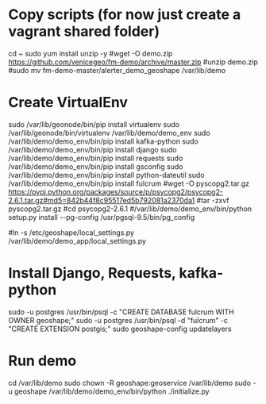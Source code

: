 # Copy scripts (for now just create a vagrant shared folder)
cd ~
sudo yum install unzip -y
#wget -O demo.zip https://github.com/venicegeo/fm-demo/archive/master.zip
#unzip demo.zip
#sudo mv fm-demo-master/alerter_demo_geoshape /var/lib/demo

# Create VirtualEnv
sudo /var/lib/geonode/bin/pip install virtualenv
sudo /var/lib/geonode/bin/virtualenv /var/lib/demo/demo_env
sudo /var/lib/demo/demo_env/bin/pip install kafka-python
sudo /var/lib/demo/demo_env/bin/pip install django
sudo /var/lib/demo/demo_env/bin/pip install requests
sudo /var/lib/demo/demo_env/bin/pip install gsconfig
sudo /var/lib/demo/demo_env/bin/pip install python-dateutil
sudo /var/lib/demo/demo_env/bin/pip install fulcrum
#wget -O pyscopg2.tar.gz https://pypi.python.org/packages/source/p/psycopg2/psycopg2-2.6.1.tar.gz#md5=842b44f8c95517ed5b792081a2370da1
#tar -zxvf pyscopg2.tar.gz
#cd psycopg2-2.6.1
#/var/lib/demo/demo_env/bin/python setup.py install --pg-config /usr/pgsql-9.5/bin/pg_config




#ln -s /etc/geoshape/local_settings.py /var/lib/demo/demo_app/local_settings.py

# Install Django, Requests, kafka-python
sudo -u postgres /usr/bin/psql -c "CREATE DATABASE fulcrum WITH OWNER geoshape;"
sudo -u postgres /usr/bin/psql -d "fulcrum" -c "CREATE EXTENSION postgis;"
sudo geoshape-config updatelayers

# Run demo
cd /var/lib/demo
sudo chown -R geoshape:geoservice /var/lib/demo
sudo -u geoshape /var/lib/demo/demo_env/bin/python ./initialize.py
